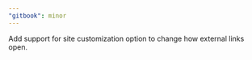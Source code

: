 ```yaml
---
"gitbook": minor
---
```


Add support for site customization option to change how external links open.
